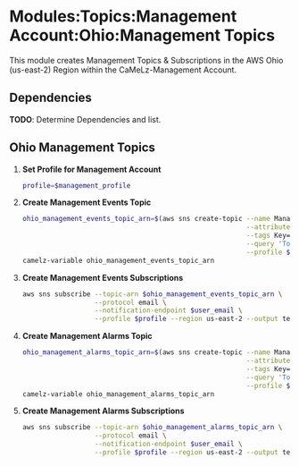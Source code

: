 # Modules:Topics:Management Account:Ohio:Management Topics

This module creates Management Topics & Subscriptions in the AWS Ohio (us-east-2) Region within the
CaMeLz-Management Account.

## Dependencies

**TODO**: Determine Dependencies and list.

## Ohio Management Topics

1. **Set Profile for Management Account**

    ```bash
    profile=$management_profile
    ```

1. **Create Management Events Topic**

    ```bash
    ohio_management_events_topic_arn=$(aws sns create-topic --name Management-Events \
                                                            --attributes "DisplayName=CMLM Events" \
                                                            --tags Key=Name,Value=Management-Events-Topic Key=Company,Value=CaMeLz Key=Environment,Value=Management \
                                                            --query 'TopicArn' \
                                                            --profile $profile --region us-east-2 --output text)
    camelz-variable ohio_management_events_topic_arn
    ```

1. **Create Management Events Subscriptions**

    ```bash
    aws sns subscribe --topic-arn $ohio_management_events_topic_arn \
                      --protocol email \
                      --notification-endpoint $user_email \
                      --profile $profile --region us-east-2 --output text
    ```

1. **Create Management Alarms Topic**

    ```bash
    ohio_management_alarms_topic_arn=$(aws sns create-topic --name Management-Alarms \
                                                            --attributes "DisplayName=CMLM Alarms" \
                                                            --tags Key=Name,Value=Management-Alarms-Topic Key=Company,Value=CaMeLz Key=Environment,Value=Management \
                                                            --query 'TopicArn' \
                                                            --profile $profile --region us-east-2 --output text)
    camelz-variable ohio_management_alarms_topic_arn
    ```

1. **Create Management Alarms Subscriptions**

    ```bash
    aws sns subscribe --topic-arn $ohio_management_alarms_topic_arn \
                      --protocol email \
                      --notification-endpoint $user_email \
                      --profile $profile --region us-east-2 --output text
    ```
